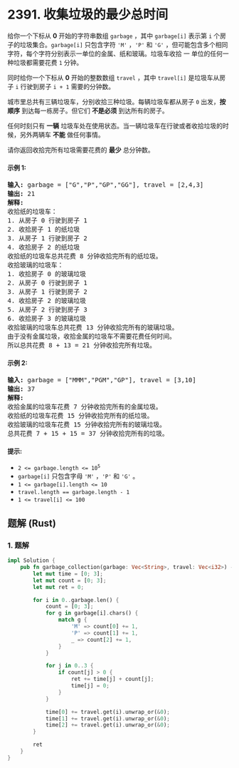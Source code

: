 # 2391. 收集垃圾的最少总时间
给你一个下标从 **0** 开始的字符串数组 `garbage` ，其中 `garbage[i]` 表示第 `i` 个房子的垃圾集合。`garbage[i]` 只包含字符 `'M'` ，`'P'` 和 `'G'` ，但可能包含多个相同字符，每个字符分别表示一单位的金属、纸和玻璃。垃圾车收拾 一 单位的任何一种垃圾都需要花费 `1` 分钟。

同时给你一个下标从 **0** 开始的整数数组 `travel` ，其中 `travel[i]` 是垃圾车从房子 `i` 行驶到房子 `i + 1` 需要的分钟数。

城市里总共有三辆垃圾车，分别收拾三种垃圾。每辆垃圾车都从房子 `0` 出发，**按顺序** 到达每一栋房子。但它们 **不是必须** 到达所有的房子。

任何时刻只有 **一辆** 垃圾车处在使用状态。当一辆垃圾车在行驶或者收拾垃圾的时候，另外两辆车 **不能** 做任何事情。

请你返回收拾完所有垃圾需要花费的 **最少** 总分钟数。

#### 示例 1:
<pre>
<strong>输入:</strong> garbage = ["G","P","GP","GG"], travel = [2,4,3]
<strong>输出:</strong> 21
<strong>解释:</strong>
收拾纸的垃圾车：
1. 从房子 0 行驶到房子 1
2. 收拾房子 1 的纸垃圾
3. 从房子 1 行驶到房子 2
4. 收拾房子 2 的纸垃圾
收拾纸的垃圾车总共花费 8 分钟收拾完所有的纸垃圾。
收拾玻璃的垃圾车：
1. 收拾房子 0 的玻璃垃圾
2. 从房子 0 行驶到房子 1
3. 从房子 1 行驶到房子 2
4. 收拾房子 2 的玻璃垃圾
5. 从房子 2 行驶到房子 3
6. 收拾房子 3 的玻璃垃圾
收拾玻璃的垃圾车总共花费 13 分钟收拾完所有的玻璃垃圾。
由于没有金属垃圾，收拾金属的垃圾车不需要花费任何时间。
所以总共花费 8 + 13 = 21 分钟收拾完所有垃圾。
</pre>

#### 示例 2:
<pre>
<strong>输入:</strong> garbage = ["MMM","PGM","GP"], travel = [3,10]
<strong>输出:</strong> 37
<strong>解释:</strong>
收拾金属的垃圾车花费 7 分钟收拾完所有的金属垃圾。
收拾纸的垃圾车花费 15 分钟收拾完所有的纸垃圾。
收拾玻璃的垃圾车花费 15 分钟收拾完所有的玻璃垃圾。
总共花费 7 + 15 + 15 = 37 分钟收拾完所有的垃圾。
</pre>

#### 提示:
* <code>2 <= garbage.length <= 10<sup>5</sup></code>
* `garbage[i]` 只包含字母 `'M'` ，`'P'` 和 `'G'` 。
* `1 <= garbage[i].length <= 10`
* `travel.length == garbage.length - 1`
* `1 <= travel[i] <= 100`

## 题解 (Rust)

### 1. 题解
```Rust
impl Solution {
    pub fn garbage_collection(garbage: Vec<String>, travel: Vec<i32>) -> i32 {
        let mut time = [0; 3];
        let mut count = [0; 3];
        let mut ret = 0;

        for i in 0..garbage.len() {
            count = [0; 3];
            for g in garbage[i].chars() {
                match g {
                    'M' => count[0] += 1,
                    'P' => count[1] += 1,
                    _ => count[2] += 1,
                }
            }

            for j in 0..3 {
                if count[j] > 0 {
                    ret += time[j] + count[j];
                    time[j] = 0;
                }
            }

            time[0] += travel.get(i).unwrap_or(&0);
            time[1] += travel.get(i).unwrap_or(&0);
            time[2] += travel.get(i).unwrap_or(&0);
        }

        ret
    }
}
```
